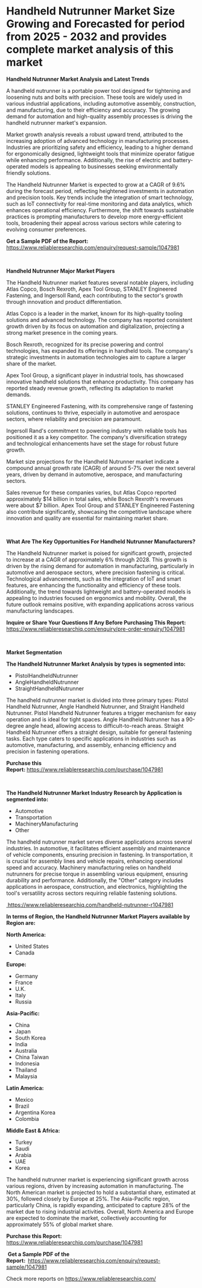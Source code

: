 <p><h1>Handheld Nutrunner Market Size Growing and Forecasted for period from 2025 - 2032 and provides complete market analysis of this market</h1></p><p><strong>Handheld Nutrunner Market Analysis and Latest Trends</strong></p>
<p><p>A handheld nutrunner is a portable power tool designed for tightening and loosening nuts and bolts with precision. These tools are widely used in various industrial applications, including automotive assembly, construction, and manufacturing, due to their efficiency and accuracy. The growing demand for automation and high-quality assembly processes is driving the handheld nutrunner market's expansion.</p><p>Market growth analysis reveals a robust upward trend, attributed to the increasing adoption of advanced technology in manufacturing processes. Industries are prioritizing safety and efficiency, leading to a higher demand for ergonomically designed, lightweight tools that minimize operator fatigue while enhancing performance. Additionally, the rise of electric and battery-operated models is appealing to businesses seeking environmentally friendly solutions.</p><p>The Handheld Nutrunner Market is expected to grow at a CAGR of 9.6% during the forecast period, reflecting heightened investments in automation and precision tools. Key trends include the integration of smart technology, such as IoT connectivity for real-time monitoring and data analytics, which enhances operational efficiency. Furthermore, the shift towards sustainable practices is prompting manufacturers to develop more energy-efficient tools, broadening their appeal across various sectors while catering to evolving consumer preferences.</p></p>
<p><strong>Get a Sample PDF of the Report:&nbsp;</strong> <a href="https://www.reliableresearchiq.com/enquiry/request-sample/1047981?utm_campaign=1140&utm_medium=2&utm_source=Github&utm_content=ia&utm_term=16022025&utm_id=handheld-nutrunner">https://www.reliableresearchiq.com/enquiry/request-sample/1047981</a></p>
<p>&nbsp;</p>
<p><strong>Handheld Nutrunner Major Market Players</strong></p>
<p><p>The Handheld Nutrunner market features several notable players, including Atlas Copco, Bosch Rexroth, Apex Tool Group, STANLEY Engineered Fastening, and Ingersoll Rand, each contributing to the sector's growth through innovation and product differentiation. </p><p>Atlas Copco is a leader in the market, known for its high-quality tooling solutions and advanced technology. The company has reported consistent growth driven by its focus on automation and digitalization, projecting a strong market presence in the coming years.</p><p>Bosch Rexroth, recognized for its precise powering and control technologies, has expanded its offerings in handheld tools. The company's strategic investments in automation technologies aim to capture a larger share of the market.</p><p>Apex Tool Group, a significant player in industrial tools, has showcased innovative handheld solutions that enhance productivity. This company has reported steady revenue growth, reflecting its adaptation to market demands.</p><p>STANLEY Engineered Fastening, with its comprehensive range of fastening solutions, continues to thrive, especially in automotive and aerospace sectors, where reliability and precision are paramount. </p><p>Ingersoll Rand's commitment to powering industry with reliable tools has positioned it as a key competitor. The company's diversification strategy and technological enhancements have set the stage for robust future growth.</p><p>Market size projections for the Handheld Nutrunner market indicate a compound annual growth rate (CAGR) of around 5-7% over the next several years, driven by demand in automotive, aerospace, and manufacturing sectors. </p><p>Sales revenue for these companies varies, but Atlas Copco reported approximately $14 billion in total sales, while Bosch Rexroth's revenues were about $7 billion. Apex Tool Group and STANLEY Engineered Fastening also contribute significantly, showcasing the competitive landscape where innovation and quality are essential for maintaining market share.</p></p>
<p>&nbsp;</p>
<p><strong>What Are The Key Opportunities For Handheld Nutrunner Manufacturers?</strong></p>
<p><p>The Handheld Nutrunner market is poised for significant growth, projected to increase at a CAGR of approximately 6% through 2028. This growth is driven by the rising demand for automation in manufacturing, particularly in automotive and aerospace sectors, where precision fastening is critical. Technological advancements, such as the integration of IoT and smart features, are enhancing the functionality and efficiency of these tools. Additionally, the trend towards lightweight and battery-operated models is appealing to industries focused on ergonomics and mobility. Overall, the future outlook remains positive, with expanding applications across various manufacturing landscapes.</p></p>
<p><strong>Inquire or Share Your Questions If Any Before Purchasing This Report:</strong> <a href="https://www.reliableresearchiq.com/enquiry/pre-order-enquiry/1047981?utm_campaign=1140&utm_medium=2&utm_source=Github&utm_content=ia&utm_term=16022025&utm_id=handheld-nutrunner">https://www.reliableresearchiq.com/enquiry/pre-order-enquiry/1047981</a></p>
<p>&nbsp;</p>
<p><strong>Market Segmentation</strong></p>
<p><strong>The Handheld Nutrunner Market Analysis by types is segmented into:</strong></p>
<p><ul><li>PistolHandheldNutrunner</li><li>AngleHandheldNutrunner</li><li>StraightHandheldNutrunner</li></ul></p>
<p><p>The handheld nutrunner market is divided into three primary types: Pistol Handheld Nutrunner, Angle Handheld Nutrunner, and Straight Handheld Nutrunner. Pistol Handheld Nutrunner features a trigger mechanism for easy operation and is ideal for tight spaces. Angle Handheld Nutrunner has a 90-degree angle head, allowing access to difficult-to-reach areas. Straight Handheld Nutrunner offers a straight design, suitable for general fastening tasks. Each type caters to specific applications in industries such as automotive, manufacturing, and assembly, enhancing efficiency and precision in fastening operations.</p></p>
<p><strong>Purchase this Report:&nbsp;</strong><a href="https://www.reliableresearchiq.com/purchase/1047981?utm_campaign=1140&utm_medium=2&utm_source=Github&utm_content=ia&utm_term=16022025&utm_id=handheld-nutrunner">https://www.reliableresearchiq.com/purchase/1047981</a></p>
<p>&nbsp;</p>
<p><strong>The Handheld Nutrunner Market Industry Research by Application is segmented into:</strong></p>
<p><ul><li>Automotive</li><li>Transportation</li><li>MachineryManufacturing</li><li>Other</li></ul></p>
<p><p>The handheld nutrunner market serves diverse applications across several industries. In automotive, it facilitates efficient assembly and maintenance of vehicle components, ensuring precision in fastening. In transportation, it is crucial for assembly lines and vehicle repairs, enhancing operational speed and accuracy. Machinery manufacturing relies on handheld nutrunners for precise torque in assembling various equipment, ensuring durability and performance. Additionally, the "Other" category includes applications in aerospace, construction, and electronics, highlighting the tool's versatility across sectors requiring reliable fastening solutions.</p></p>
<p><a href="https://www.reliableresearchiq.com/handheld-nutrunner-r1047981?utm_campaign=1140&utm_medium=2&utm_source=Github&utm_content=ia&utm_term=16022025&utm_id=handheld-nutrunner">&nbsp;https://www.reliableresearchiq.com/handheld-nutrunner-r1047981</a></p>
<p><strong>In terms of Region, the Handheld Nutrunner Market Players available by Region are:</strong></p>
<p>
    <p> <strong> North America: </strong>
        <ul>
            <li>United States</li>
            <li>Canada</li>
        </ul>
        </p> 
    <p> <strong> Europe: </strong>
        <ul>
            <li>Germany</li>
            <li>France</li>
            <li>U.K.</li>
            <li>Italy</li>
            <li>Russia</li>
        </ul>
        </p> 
    <p> <strong> Asia-Pacific: </strong>
        <ul>
            <li>China</li>
            <li>Japan</li>
            <li>South Korea</li>
            <li>India</li>
            <li>Australia</li>
            <li>China Taiwan</li>
            <li>Indonesia</li>
            <li>Thailand</li>
            <li>Malaysia</li>
        </ul>
        </p> 
    <p> <strong> Latin America: </strong>
        <ul>
            <li>Mexico</li>
            <li>Brazil</li>
            <li>Argentina Korea</li>
            <li>Colombia</li>
        </ul>
        </p> 
    <p> <strong> Middle East & Africa: </strong>
        <ul>
            <li>Turkey</li>
            <li>Saudi</li>
            <li>Arabia</li>
            <li>UAE</li>
            <li>Korea</li>
        </ul>
    </p>
    </p>
<p><p>The handheld nutrunner market is experiencing significant growth across various regions, driven by increasing automation in manufacturing. The North American market is projected to hold a substantial share, estimated at 30%, followed closely by Europe at 25%. The Asia-Pacific region, particularly China, is rapidly expanding, anticipated to capture 28% of the market due to rising industrial activities. Overall, North America and Europe are expected to dominate the market, collectively accounting for approximately 55% of global market share.</p></p>
<p><strong>Purchase this Report: </strong><a href="https://www.reliableresearchiq.com/purchase/1047981?utm_campaign=1140&utm_medium=2&utm_source=Github&utm_content=ia&utm_term=16022025&utm_id=handheld-nutrunner">https://www.reliableresearchiq.com/purchase/1047981</a></p>
<p>&nbsp;<strong>Get a Sample PDF of the Report:&nbsp;&nbsp;</strong><a href="https://www.reliableresearchiq.com/enquiry/request-sample/1047981?utm_campaign=1140&utm_medium=2&utm_source=Github&utm_content=ia&utm_term=16022025&utm_id=handheld-nutrunner">https://www.reliableresearchiq.com/enquiry/request-sample/1047981</a></p>
<p><strong></strong></p>
<p>Check more reports on <a href="https://www.reliableresearchiq.com/?utm_campaign=1140&utm_medium=2&utm_source=Github&utm_content=ia&utm_term=16022025&utm_id=handheld-nutrunner">https://www.reliableresearchiq.com/</a></p>